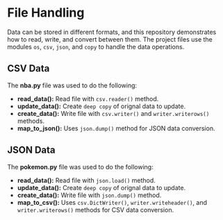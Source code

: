 # File Handling

Data can be stored in different formats, and this repository demonstrates how to read, write, and convert between them. The project files use the modules `os`, `csv`, `json`, and `copy` to handle the data operations.

## CSV Data

The **nba.py** file was used to do the following:
* **read_data():** Read file with `csv.reader()` method.
* **update_data():** Create `deep copy` of orignal data to update.
* **create_data():** Write file with `csv.writer()` and `writer.writerows()` methods.
* **map_to_json():** Uses `json.dump()` method for JSON data conversion.

## JSON Data

The **pokemon.py** file was used to do the following:
* **read_data():** Read file with `json.load()` method.
* **update_data():** Create `deep copy` of orignal data to update.
* **create_data():** Write file with `json.dump()` method.
* **map_to_csv():** Uses `csv.DictWriter()`, `writer.writeheader()`, and `writer.writerows()` methods for CSV data conversion.
